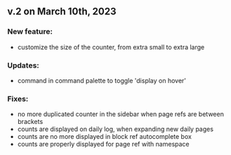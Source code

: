## v.2 on March 10th, 2023
### New feature:
  - customize the size of the counter, from extra small to extra large

### Updates:
  - command in command palette to toggle 'display on hover'
  
### Fixes:
  - no more duplicated counter in the sidebar when page refs are between brackets
  - counts are displayed on daily log, when expanding new daily pages
  - counts are no more displayed in block ref autocomplete box
  - counts are properly displayed for page ref with namespace
